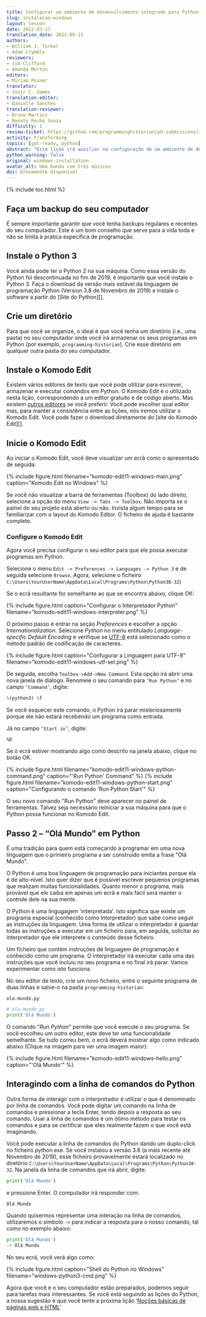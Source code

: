 ```yaml
---
title: Configurar um ambiente de desenvolvimento integrado para Python (Windows)
slug: instalacao-windows
layout: lesson
date: 2012-07-17
translation_date: 2021-05-13
authors:
- William J. Turkel
- Adam Crymble
reviewers:
- Jim Clifford
- Amanda Morton
editors:
- Miriam Posner
translator:
- Josir C. Gomes
translation-editor:
- Danielle Sanches
translation-reviewer:
- Bruno Martins
- Renato Rocha Souza
difficulty: 1
review-ticket: https://github.com/programminghistorian/ph-submissions/issues/323
activity: transforming
topics: [get-ready, python]
abstract: "Esta lição irá auxiliar na configuração de um ambiente de desenvolvimento integrado para o Python num computador com o Sistema Operacional Windows."
python_warning: false
original: windows-installation
avatar_alt: Uma banda com três músicos
doi: brevemente disponível
---
```


{% include toc.html %}





## Faça um backup do seu computador

É sempre importante garantir que você tenha backups regulares e recentes do seu computador. Este é um bom conselho que serve para a vida toda e não se limita à pratica específica de programação.

## Instale o Python 3

Você ainda pode ter o Python 2 na sua máquina. Como essa versão do Python foi descontinuada no fim de 2019, é importante que você instale o Python 3. Faça o download da versão mais estável da linguagem de programação Python (Version 3.8 de Novembro de 2019) e instale o software a partir do [Site do Python][].

## Crie um diretório

Para que você se organize, o ideal é que você tenha um diretório (i.e., uma pasta) no seu computador onde você irá armazenar os seus programas em Python (por exemplo, `programming-historian`). Crie esse diretório em qualquer outra pasta do seu computador.

## Instale o Komodo Edit

Existem vários editores de texto que você pode utilizar para escrever, armazenar e executar comandos em Python. O Komodo Edit é o utilizado nesta lição, correspondendo a um editor gratuito e de código aberto. Mas existem [outros editores][] se você preferir. Você pode escolher qual editor mas, para manter a consistência entre as lições, nós iremos utilizar o Komodo Edit. Você pode fazer o download diretamente do [site do Komodo Edit][].

## Inicie o Komodo Edit

Ao iniciar o Komodo Edit, você deve visualizar um ecrã como o apresentado de seguida:

{% include figure.html filename="komodo-edit11-windows-main.png" caption="Komodo Edit no Windows" %}

Se você não visualizar a barra de ferramentas (Toolbox) do lado direito, selecione a opção do menu `View -> Tabs -> Toolbox`. Não importa se o painel do seu projeto está aberto ou não. Invista algum tempo para se familiarizar com o layout do Komodo Editor. O ficheiro de ajuda é bastante completo. 

### Configure o Komodo Edit

Agora você precisa configurar o seu editor para que ele possa executar programas em Python.

Selecione o menu `Edit -> Preferences -> Languages -> Python 3` e de seguida selecione `Browse`. Agora, selecione o ficheiro `C:\Users\YourUserName\AppData\Local\Programs\Python\Python38-32`)

Se o ecrã resultante for semelhante ao que se encontra abaixo, clique OK:

{% include figure.html caption="Configurar o Interpretador Python" filename="komodo-edit11-windows-interpreter.png" %}

O próximo passo é entrar na seção *Preferences* e escolher a opção *Internationalization*. Selecione *Python* no menu entitulado *Language-specific Default Encoding* e verifique se [UTF-8][] está selecionado como o método padrão de codificação de caracteres.

{% include figure.html caption="Confugurar a Linguagem para UTF-8" filename="komodo-edit11-windows-utf-set.png" %}

De seguida, escolha `Toolbox->Add->New Command`. Esta opção irá abrir uma nova janela de diálogo. Renomeie o seu comando para `‘Run Python’` e no campo `‘Command’`, digite:

``` python
%(python3) %f
```

Se você esquecer este comando, o Python irá parar misteriosamente porque ele não estará recebendo um programa como entrada.

Já no campo `‘Start in’`, digite:

`%D`

Se o ecrã estiver mostrando algo como descrito na janela abaixo, clique no botão OK.

{% include figure.html filename="komodo-edit11-windows-python-command.png" caption="'Run Python' Command" %}
{% include figure.html filename="komodo-edit11-windows-python-start.png" caption="Configurando o comando 'Run Python Start'" %}

O seu novo comando "Run Python" deve aparecer no painel de ferramentas. Talvez seja necessário reiniciar a sua máquina para que o Python possa funcionar no Komodo Edit.

## Passo 2 – “Olá Mundo” em Python

É uma tradição para quem está começando a programar em uma nova linguagem que o primeiro programa a ser construído emita a frase "Olá Mundo". 

O Python é uma boa linguagem de programação para iniciantes porque ela é de alto-nível.
Isto quer dizer que é possível escrever pequenos programas que realizam muitas funcionalidades. 
Quanto menor o programa, mais provável que ele caiba em apenas um ecrã e mais fácil será manter o controle dele na sua mente.

O Python é uma lingugagem 'interpretada'. Isto significa que existe um programa especial (conhecido como Interpretador) que sabe como seguir as instruções da linguagem. Uma forma de utilizar o interpretador é guardar todas as instruções a executar em um ficheiro para, em seguida, solicitar ao interpretador que ele interprete o conteúdo desse ficheiro.  

Um ficheiro que contém instruções de linguagem de programação é conhecido como um programa. O interpretador irá executar cada uma das instruções que você incluiu no seu programa e no final irá parar. Vamos experimentar como isto funciona.

No seu editor de texto, crie um novo ficheiro, entre o seguinte programa de duas linhas e salve-o na pasta `programming-historian`:
 
`ola-mundo.py`

``` python
# ola-mundo.py
print('Olá Mundo')
```

O comando “*Run Python*” permite que você execute o seu programa.
Se você escolheu um outro editor, este deve ter uma funcionalidade semelhante.
Se tudo correu bem, o ecrã deverá mostrar algo como indicado abaixo (Clique na imagem para ver uma imagem maior):

{% include figure.html filename="komodo-edit11-windows-hello.png" caption="'Olá Mundo'" %}

## Interagindo com a linha de comandos do Python

Outra forma de interagir com o interpretador é utilizar o que é denominado por linha de comandos.
Você pode digitar um comando na linha de comandos e pressionar a tecla Enter, tendo depois a resposta ao seu comando.
Usar a linha de comandos é um ótimo método para testar os comandos e para se certificar que eles realmente fazem o que você está imaginando.

Você pode executar a linha de comandos do Python dando um duplo-click no ficheiro python.exe.
Se você instalou a versão 3.8 (a mais recente até Novembro de 2019), esse ficheiro provavelmente estará localizado no diretório `C:\Users\YourUserName\AppData\Local\Programs\Python\Python38-32`. Na janela da linha de comandos que irá abrir, digite:

``` python
print('Olá Mundo')
```
e pressione Enter. O computador irá responder com:

``` python
Olá Mundo
```

Quando quisermos representar uma interação na linha de comandos, utilizaremos o símbolo `->` para indicar a resposta para o nosso comando, tal como no exemplo abaixo:

``` python
print('Olá Mundo')
-> Olá Mundo
```

No seu ecrã, você verá algo como:

{% include figure.html caption="Shell do Python no Windows" filename="windows-python3-cmd.png" %}

Agora que você e o seu computador estão preparados, podemos seguir para tarefas mais interessantes. Se você está seguindo as lições do Python, a nossa sugestão é que você tente a próxima lição ‘[Noções básicas de páginas web e HTML][]‘

  [Python website]: https://www.python.org/downloads/windows/
  [outros editores]: https://wiki.python.org/moin/PythonEditors/
  [Web Site do Komodo Edit]: https://www.activestate.com/products/komodo-edit/
  [UTF-8]: http://en.wikipedia.org/wiki/UTF-8
  [Noções básicas de páginas web e HTML]: pt/licoes/nocoes-basicas-paginas-web-html
